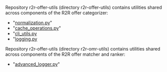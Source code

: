 Repository r2r-offer-utils (directory r2r-offer-utils) contains utilities shared across components of the R2R offer categorizer:

* "[normalization.py](https://github.com/Ride2Rail/r2r-offer-utils/wiki/normalization.py)"
* "[cache_operations.py](https://github.com/Ride2Rail/r2r-offer-utils/wiki/cache_operations.py)"
* "[cli_utils.py](https://github.com/Ride2Rail/r2r-offer-utils/blob/main/r2r_offer_utils/cli_utils.py)
* "[logging.py](https://github.com/Ride2Rail/r2r-offer-utils/blob/main/r2r_offer_utils/logging.py)

Repository r2r-offer-utils (directory r2r-omr-utils) contains utilities shared across components of the R2R offer matcher and ranker:
* "[advanced_logger.py](https://github.com/Ride2Rail/r2r-omr-utils/wiki/advanced_logger.py)"

